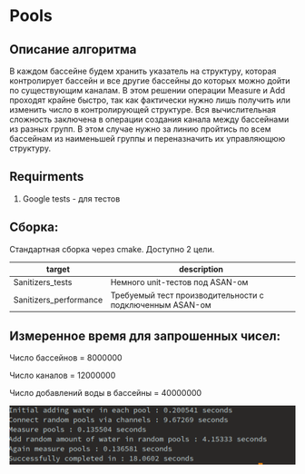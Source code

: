 # Pools
## Описание алгоритма
В каждом бассейне будем хранить указатель на структуру, которая контролирует бассейн и все другие бассейны до которых можно дойти по существующим каналам. В этом решении операции Measure и Add проходят крайне быстро, так как фактически нужно лишь получить или изменить число в контролирующей структуре. Вся вычислительная сложность заключена в операции создания канала между бассейнами из разных групп. В этом случае нужно за линию пройтись по всем бассейнам из наименьшей группы и переназначить их управляющюю структуру.
## Requirments
1. Google tests - для тестов

## Сборка:
Стандартная сборка через cmake. Доступно 2 цели.

| target | description |
| ------ | ------ |
| Sanitizers_tests | Немного unit-тестов под ASAN-ом |
| Sanitizers_performance | Требуемый тест производительности с подключенным ASAN-ом |

## Измеренное время для запрошенных чисел:
Число бассейнов = 8000000

Число каналов = 12000000

Число добавлений воды в бассейны = 40000000

![Alt text](img/benchmark.png?raw=true "Результаты теста")
